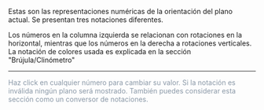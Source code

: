 Estas son las representaciones numéricas de la orientación del plano actual. Se presentan tres notaciones diferentes.

Los números en la columna izquierda se relacionan con rotaciones en la horizontal, mientras que los números en la derecha a rotaciones verticales. La notación de colores usada es explicada en la sección "Brújula/Clinómetro"

<hr/>

<p style="color:#8a98a7">
Haz click en cualquier número para cambiar su valor. Si la notación es inválida ningún plano será mostrado. También puedes considerar esta sección como un conversor de notaciones.
</p>
